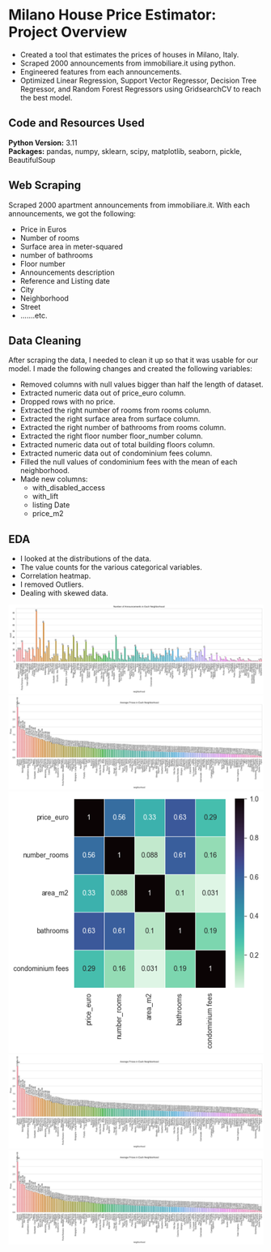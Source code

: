 # Milano House Price Estimator: Project Overview 
* Created a tool that estimates the prices of houses in Milano, Italy.
* Scraped 2000 announcements from immobiliare.it using python.
* Engineered features from each announcements. 
* Optimized Linear Regression, Support Vector Regressor, Decision Tree Regressor, and Random Forest Regressors using GridsearchCV to reach the best model.

## Code and Resources Used 
**Python Version:** 3.11  
**Packages:** pandas, numpy, sklearn, scipy, matplotlib, seaborn, pickle, BeautifulSoup

## Web Scraping
Scraped 2000 apartment announcements from immobiliare.it. With each announcements, we got the following:

*	Price in Euros
*	Number of rooms
*	Surface area in meter-squared
*	number of bathrooms
*	Floor number
*	Announcements description
*	Reference and Listing date
*	City
*	Neighborhood
*	Street
*	.......etc.

## Data Cleaning
After scraping the data, I needed to clean it up so that it was usable for our model. I made the following changes and created the following variables:

* Removed columns with null values bigger than half the length of dataset.
*	Extracted numeric data out of price_euro column.
*	Dropped rows with no price.
*	Extracted the right number of rooms from rooms column.
*	Extracted the right surface area from surface column.
*	Extracted the right number of bathrooms from rooms column.
*	Extracted the right floor number floor_number column.
*	Extracted numeric data out of total building floors column.
*	Extracted numeric data out of condominium fees column.
*	Filled the null values of condominium fees with the mean of each neighborhood.
*	Made new columns:
    * with_disabled_access
    * with_lift
    * listing Date
    * price_m2

## EDA
* I looked at the distributions of the data.
* The value counts for the various categorical variables.
* Correlation heatmap.
* I removed Outliers.
* Dealing with skewed data.
  
![alt text](https://github.com/amraskar/Milan-Housing-Prices-Prediction/blob/3a69e349ea8d2de2c29f9d9998d8a8b998dda2ef/ads.png "Number of announcements in each neighborhood")
![alt text](https://github.com/amraskar/Milan-Housing-Prices-Prediction/blob/3a69e349ea8d2de2c29f9d9998d8a8b998dda2ef/prices.png "Average prices in each neighborhood")
![alt text](https://github.com/amraskar/Milan-Housing-Prices-Prediction/blob/3a69e349ea8d2de2c29f9d9998d8a8b998dda2ef/heatmap.png "Correlation heatmap")
![alt text](https://github.com/amraskar/Milan-Housing-Prices-Prediction/blob/3a69e349ea8d2de2c29f9d9998d8a8b998dda2ef/prices.png "Average prices in each neighborhood")
![alt text](https://github.com/amraskar/Milan-Housing-Prices-Prediction/blob/3a69e349ea8d2de2c29f9d9998d8a8b998dda2ef/prices.png "Average prices in each neighborhood")
